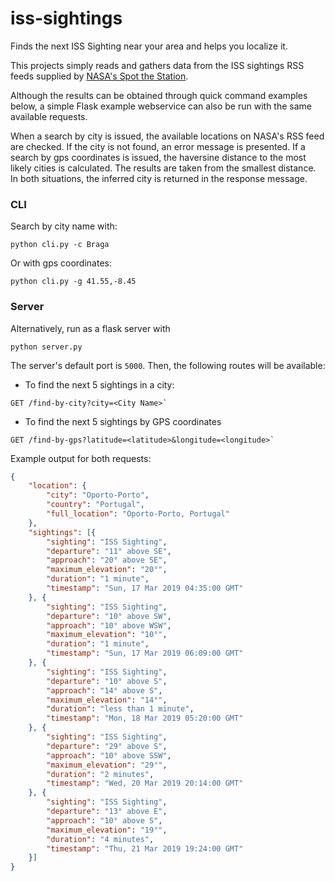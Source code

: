 # iss-sightings

Finds the next ISS Sighting near your area and helps you localize it.

This projects simply reads and gathers data from the ISS sightings RSS feeds supplied by
[NASA's Spot the Station](https://spotthestation.nasa.gov/sightings/).

Although the results can be obtained through quick command examples below, a simple Flask
example webservice can also be run with the same available requests.

When a search by city is issued, the available locations on NASA's RSS feed are checked. If the city is not found, an
error message is presented. If a search by gps coordinates is issued, the haversine distance to the most likely cities
is calculated. The results are taken from the smallest distance. In both situations, the inferred city is returned in
the response message.

### CLI

Search by city name with:
```
python cli.py -c Braga
```

Or with gps coordinates:
```
python cli.py -g 41.55,-8.45
```

### Server
Alternatively, run as a flask server with
```
python server.py
```

The server's default port is `5000`. Then, the following routes will be available:

- To find the next 5 sightings in a city:
```
GET /find-by-city?city=<City Name>`
```

- To find the next 5 sightings by GPS coordinates
```
GET /find-by-gps?latitude=<latitude>&longitude=<longitude>`
```

Example output for both requests:
```json
{
    "location": {
        "city": "Oporto-Porto",
        "country": "Portugal",
        "full_location": "Oporto-Porto, Portugal"
    },
    "sightings": [{
        "sighting": "ISS Sighting",
        "departure": "11° above SE",
        "approach": "20° above SE",
        "maximum_elevation": "20°",
        "duration": "1 minute",
        "timestamp": "Sun, 17 Mar 2019 04:35:00 GMT"
    }, {
        "sighting": "ISS Sighting",
        "departure": "10° above SW",
        "approach": "10° above WSW",
        "maximum_elevation": "10°",
        "duration": "1 minute",
        "timestamp": "Sun, 17 Mar 2019 06:09:00 GMT"
    }, {
        "sighting": "ISS Sighting",
        "departure": "10° above S",
        "approach": "14° above S",
        "maximum_elevation": "14°",
        "duration": "less than 1 minute",
        "timestamp": "Mon, 18 Mar 2019 05:20:00 GMT"
    }, {
        "sighting": "ISS Sighting",
        "departure": "29° above S",
        "approach": "10° above SSW",
        "maximum_elevation": "29°",
        "duration": "2 minutes",
        "timestamp": "Wed, 20 Mar 2019 20:14:00 GMT"
    }, {
        "sighting": "ISS Sighting",
        "departure": "13° above E",
        "approach": "10° above S",
        "maximum_elevation": "19°",
        "duration": "4 minutes",
        "timestamp": "Thu, 21 Mar 2019 19:24:00 GMT"
    }]
}
```
